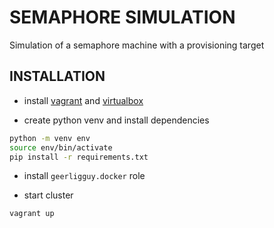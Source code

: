 # SEMAPHORE SIMULATION

Simulation of a semaphore machine with a provisioning target

## INSTALLATION

- install [vagrant](https://www.vagrantup.com/) and [virtualbox](https://www.virtualbox.org/)

- create python venv and install dependencies

```bash
python -m venv env
source env/bin/activate
pip install -r requirements.txt
```

- install `geerligguy.docker` role

- start cluster

```bash
vagrant up
```
